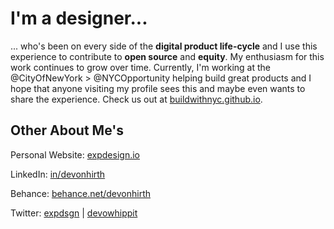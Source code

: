 # I'm a designer...

... who's been on every side of the **digital product life-cycle** and I use this experience to contribute to **open source** and **equity**. My enthusiasm for this work continues to grow over time. Currently, I'm working at the @CityOfNewYork > @NYCOpportunity helping build great products and I hope that anyone visiting my profile sees this and maybe even wants to share the experience. Check us out at [buildwithnyc.github.io](https://buildwithnyc.github.io/).

## Other About Me's

Personal Website: [expdesign.io](https://expdesign.io)

LinkedIn: [in/devonhirth](https://www.linkedin.com/in/devonhirth)

Behance: [behance.net/devonhirth](https://www.behance.net/devonhirth)

Twitter: [expdsgn](https://twitter.com/expdsgn) | [devowhippit](https://twitter.com/devowhippit)

<!--
**devowhippit/devowhippit** is a ✨ _special_ ✨ repository because its `README.md` (this file) appears on your GitHub profile.

Here are some ideas to get you started:

- 🔭 I’m currently working on ...
- 🌱 I’m currently learning ...
- 👯 I’m looking to collaborate on ...
- 🤔 I’m looking for help with ...
- 💬 Ask me about ...
- 📫 How to reach me: ...
- 😄 Pronouns: ...
- ⚡ Fun fact: ...
-->
